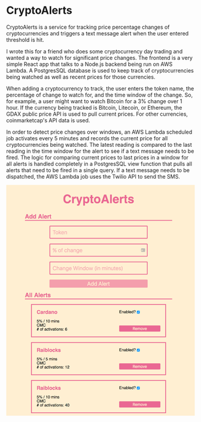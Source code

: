 # CryptoAlerts
CryptoAlerts is a service for tracking price percentage changes of cryptocurrencies and triggers a text message alert when the user entered threshold is hit.

I wrote this for a friend who does some cryptocurrency day trading and wanted a way to watch for significant price changes. The frontend is a very simple React app that talks to a Node.js backend being run on AWS Lambda. A PostgresSQL database is used to keep track of cryptocurrencies being watched as well as recent prices for those currencies.

When adding a cryptocurrency to track, the user enters the token name, the percentage of change to watch for, and the time window of the change. So, for example, a user might want to watch Bitcoin for a 3% change over 1 hour. If the currency being tracked is Bitcoin, Litecoin, or Ethereum, the GDAX public price API is used to pull current prices. For other currencies, coinmarketcap's API data is used.

In order to detect price changes over windows, an AWS Lambda scheduled job activates every 5 minutes and records the current price for all cryptocurrencies being watched. The latest reading is compared to the last reading in the time window for the alert to see if a text message needs to be fired. The logic for comparing current prices to last prices in a window for all alerts is handled completely in a PostgresSQL view function that pulls all alerts that need to be fired in a single query. If a text message needs to be dispatched, the AWS Lambda job uses the Twilio API to send the SMS.

![CryptoAlerts](images/cryptoalerts.png)
